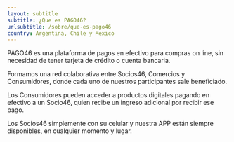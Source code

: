 ```yaml
---
layout: subtitle
subtitle: ¿Que es PAGO46?
urlsubtitle: /sobre/que-es-pago46
country: Argentina, Chile y Mexico
---
```

PAGO46 es una plataforma de pagos en efectivo para compras on line, sin necesidad de tener tarjeta de crédito o cuenta bancaria.

Formamos una red colaborativa entre Socios46, Comercios y Consumidores, donde cada uno de nuestros participantes sale beneficiado.

Los Consumidores pueden acceder a productos digitales pagando en efectivo a un Socio46, quien recibe un ingreso adicional por recibir ese pago.

Los Socios46 simplemente con su celular y nuestra APP están siempre disponibles, en cualquier momento y lugar.